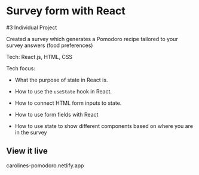 # Survey form with React

#3 Individual Project

Created a survey which generates a Pomodoro recipe tailored to your survey answers (food preferences)

Tech: React.js, HTML, CSS

Tech focus:

- What the purpose of state in React is.

- How to use the `useState` hook in React.

- How to connect HTML form inputs to state.

- How to use form fields with React

- How to use state to show different components based on where you are in the survey


## View it live
carolines-pomodoro.netlify.app
